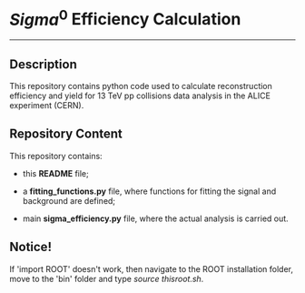 # $Sigma^0$ Efficiency Calculation

---

## Description

This repository contains python code used to calculate reconstruction efficiency and yield for 13 TeV pp collisions data analysis in the ALICE experiment (CERN).
    
## Repository Content

This repository contains:

- this **README** file;

- a **fitting_functions.py** file, where functions for fitting the signal and background are defined;

- main **sigma_efficiency.py** file, where the actual analysis is carried out.

## Notice!

If 'import ROOT' doesn't work, then navigate to the ROOT installation folder, move to the 'bin' folder and type *source thisroot.sh*.